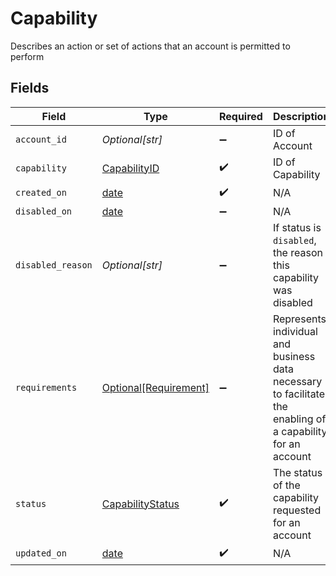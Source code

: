 # Capability

Describes an action or set of actions that an account is permitted to perform


## Fields

| Field                                                                                                       | Type                                                                                                        | Required                                                                                                    | Description                                                                                                 |
| ----------------------------------------------------------------------------------------------------------- | ----------------------------------------------------------------------------------------------------------- | ----------------------------------------------------------------------------------------------------------- | ----------------------------------------------------------------------------------------------------------- |
| `account_id`                                                                                                | *Optional[str]*                                                                                             | :heavy_minus_sign:                                                                                          | ID of Account                                                                                               |
| `capability`                                                                                                | [CapabilityID](../../models/shared/capabilityid.md)                                                         | :heavy_check_mark:                                                                                          | ID of Capability                                                                                            |
| `created_on`                                                                                                | [date](https://docs.python.org/3/library/datetime.html#date-objects)                                        | :heavy_check_mark:                                                                                          | N/A                                                                                                         |
| `disabled_on`                                                                                               | [date](https://docs.python.org/3/library/datetime.html#date-objects)                                        | :heavy_minus_sign:                                                                                          | N/A                                                                                                         |
| `disabled_reason`                                                                                           | *Optional[str]*                                                                                             | :heavy_minus_sign:                                                                                          | If status is `disabled`, the reason this capability was disabled                                            |
| `requirements`                                                                                              | [Optional[Requirement]](../../models/shared/requirement.md)                                                 | :heavy_minus_sign:                                                                                          | Represents individual and business data necessary to facilitate the enabling of a capability for an account |
| `status`                                                                                                    | [CapabilityStatus](../../models/shared/capabilitystatus.md)                                                 | :heavy_check_mark:                                                                                          | The status of the capability requested for an account                                                       |
| `updated_on`                                                                                                | [date](https://docs.python.org/3/library/datetime.html#date-objects)                                        | :heavy_check_mark:                                                                                          | N/A                                                                                                         |